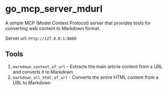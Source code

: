 # go_mcp_server_mdurl

A simple MCP (Model Context Protocol) server that provides tools for converting web content to Markdown format.

Server url: `http://127.0.0.1:8888`

## Tools

1. `markdown_content_of_url` - Extracts the main article content from a URL and converts it to Markdown
2. `markdown_all_html_of_url` - Converts the entire HTML content from a URL to Markdown